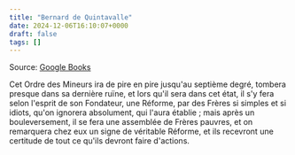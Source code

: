```yaml
---
title: "Bernard de Quintavalle"
date: 2024-12-06T16:10:07+0000
draft: false
tags: []
---
```


Source: [Google Books](https://www.google.fr/books/edition/Les_annales_des_fr%C3%A8res_mineurs_capucins/uywyN7uqW0gC?hl=fr&gbpv=1&pg=PA38&printsec=frontcover)

Cet Ordre des Mineurs ira de pire en pire jusqu'au septième degré, tombera presque dans sa dernière ruïne, et lors qu'il sera dans cet état, il s'y fera selon l'esprit de son Fondateur, une Réforme, par des Frères si simples et si idiots, qu'on ignorera absolument, qui l'aura établie ; mais après un bouleversement, il se fera une assemblée de Frères pauvres, et on remarquera chez eux un signe de véritable Réforme, et ils recevront une certitude de tout ce qu'ils devront faire d'actions.

